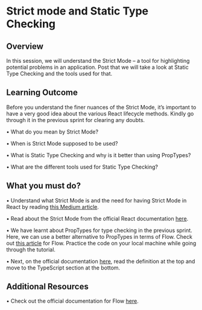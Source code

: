 ﻿# **Strict mode and Static Type Checking**

## Overview

In this session, we will understand the Strict Mode – a tool for highlighting potential problems in an application. Post that we will take a look at Static Type Checking and the tools used for that.

## Learning Outcome

Before you understand the finer nuances of the Strict Mode, it’s important to have a very good idea about the various React lifecycle methods. Kindly go through it in the previous sprint for clearing any doubts.

•	What do you mean by Strict Mode?

•	When is Strict Mode supposed to be used?

•	What is Static Type Checking and why is it better than using PropTypes?

•	What are the different tools used for Static Type Checking?

## What you must do?

•	Understand what Strict Mode is and the need for having Strict Mode in React by reading [this Medium article](https://blog.hackages.io/do-you-know-react-strictmode-6d3ec9ab7161). 

•	Read about the Strict Mode from the official React documentation [here](https://reactjs.org/docs/strict-mode.html). 

•	We have learnt about PropTypes for type checking in the previous sprint. Here, we can use a better alternative to PropTypes in terms of Flow. Check out [this article](https://pusher.com/tutorials/type-check-react-flow) for Flow. Practice the code on your local machine while going through the tutorial. 

•	Next, on the official documentation [here](https://reactjs.org/docs/static-type-checking.html), read the definition at the top and move to the TypeScript section at the bottom. 


## Additional Resources

•	Check out the official documentation for Flow [here](https://flow.org/).

